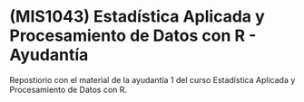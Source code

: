 
# (MIS1043) Estadística Aplicada y Procesamiento de Datos con R - Ayudantía

Repostiorio con el material de la ayudantía 1 del curso Estadística Aplicada y Procesamiento de Datos con R.

